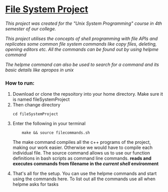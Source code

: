 # <strong><u>File System Project</u></strong>
<em>
<p>This project was created for the "Unix System Programming" course in 4th semester of our college.<p>
<p>This project utilises the concepts of shell programming with file APIs and replicates some common file system commands like copy files, deleting, opening editors etc. All the commands can be found out by using helpme command<p>
<p> The helpme command can also be used to search for a command and its basic details like apropos in unix</p></em>

### How to run:

<ol>
<li> Download or clone the repsoitory into your home directory. Make sure it is named fileSystemProject</li>
<li> Then change directory

```
cd fileSystemProject
```
</li>

<li> Enter the following in your terminal

```
    make && source filecommands.sh
```
<p>
The make command compiles all the c++ programs of the project, making our work easier. Otherwise we would have to compile each individual file.
The source command allows us to use our function definitions in bash scripts as command line commands. <strong> reads and executes commands from filename in the<em> current shell</em> environment </strong>
</p>
</li>
<li> That's all for the setup. You can use the helpme commands and start using the commands here. To list out all the commands use all when helpme asks for tasks </li>
</ol>
